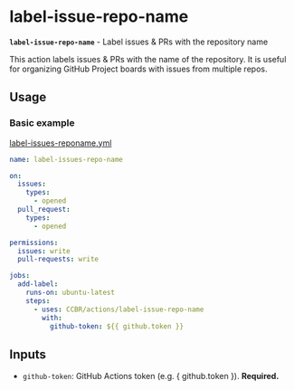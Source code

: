 # label-issue-repo-name

**`label-issue-repo-name`** - Label issues & PRs with the repository
name

This action labels issues & PRs with the name of the repository. It is
useful for organizing GitHub Project boards with issues from multiple
repos.

## Usage

### Basic example

[label-issues-reponame.yml](/examples/label-issues-repo-name.yml)

```yaml
name: label-issues-repo-name

on:
  issues:
    types:
      - opened
  pull_request:
    types:
      - opened

permissions:
  issues: write
  pull-requests: write

jobs:
  add-label:
    runs-on: ubuntu-latest
    steps:
      - uses: CCBR/actions/label-issue-repo-name
        with:
          github-token: ${{ github.token }}
```

## Inputs

- `github-token`: GitHub Actions token (e.g. { github.token }).
  **Required.**
